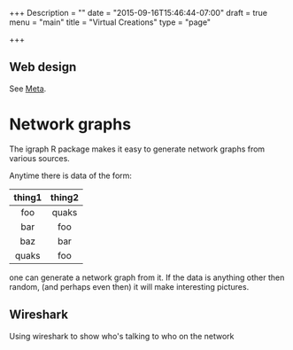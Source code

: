 +++
Description = ""
date = "2015-09-16T15:46:44-07:00"
draft = true
menu = "main"
title = "Virtual Creations"
type = "page"

+++


## Web design
See [Meta](/meta).

# Network graphs
The igraph R package makes it easy to generate network graphs from various sources.

Anytime there is data of the form:

| thing1 | thing2 |
| :----: |:------:|
| foo    | quaks  |
| bar    | foo    |
| baz    | bar    |
| quaks  | foo    |

one can generate a network graph from it.
If the data is anything other then random, (and perhaps even then) it will make interesting pictures.

## Wireshark

Using wireshark to show who's talking to who on the network
